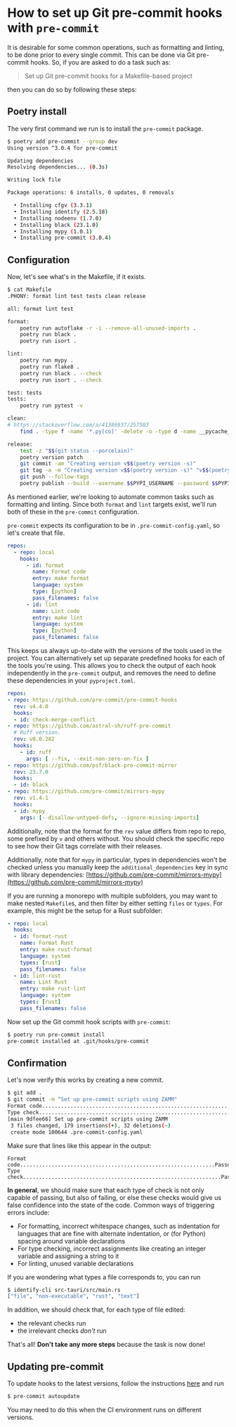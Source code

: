 # How to set up Git pre-commit hooks with `pre-commit`

It is desirable for some common operations, such as formatting and linting, to be done prior to every single commit. This can be done via Git pre-commit hooks. So, if you are asked to do a task such as:

> Set up Git pre-commit hooks for a Makefile-based project

then you can do so by following these steps:

## Poetry install

The very first command we run is to install the `pre-commit` package.

```bash
$ poetry add pre-commit --group dev
Using version ^3.0.4 for pre-commit

Updating dependencies
Resolving dependencies... (0.3s)

Writing lock file

Package operations: 6 installs, 0 updates, 0 removals

  • Installing cfgv (3.3.1)
  • Installing identify (2.5.18)
  • Installing nodeenv (1.7.0)
  • Installing black (23.1.0)
  • Installing mypy (1.0.1)
  • Installing pre-commit (3.0.4)
```

## Configuration

Now, let's see what's in the Makefile, if it exists.

```bash
$ cat Makefile
.PHONY: format lint test tests clean release

all: format lint test

format:
	poetry run autoflake -r -i --remove-all-unused-imports .
	poetry run black .
	poetry run isort .

lint:
	poetry run mypy .
	poetry run flake8 .
	poetry run black . --check
	poetry run isort . --check

test: tests
tests:
	poetry run pytest -v

clean:
# https://stackoverflow.com/a/41386937/257583
	find . -type f -name '*.py[co]' -delete -o -type d -name __pycache__ -delete

release:
	test -z "$$(git status --porcelain)"
	poetry version patch
	git commit -am "Creating version v$$(poetry version -s)"
	git tag -a -m "Creating version v$$(poetry version -s)" "v$$(poetry version -s)"
	git push --follow-tags
	poetry publish --build --username $$PYPI_USERNAME --password $$PYPI_PASSWORD
```

As mentioned earlier, we're looking to automate common tasks such as formatting and linting. Since both `format` and `lint` targets exist, we'll run both of these in the `pre-commit` configuration.

`pre-commit` expects its configuration to be in `.pre-commit-config.yaml`, so let's create that file.

```yaml
repos:
  - repo: local
    hooks:
      - id: format
        name: Format code
        entry: make format
        language: system
        type: [python]
        pass_filenames: false
      - id: lint
        name: Lint code
        entry: make lint
        language: system
        type: [python]
        pass_filenames: false
```

This keeps us always up-to-date with the versions of the tools used in the project. You can alternatively set up separate predefined hooks for each of the tools you're using. This allows you to check the output of each hook independently in the `pre-commit` output, and removes the need to define these dependencies in your `pyproject.toml`.

```yaml
repos:
- repo: https://github.com/pre-commit/pre-commit-hooks
  rev: v4.4.0
  hooks:
  - id: check-merge-conflict
- repo: https://github.com/astral-sh/ruff-pre-commit
  # Ruff version.
  rev: v0.0.282
  hooks:
    - id: ruff
      args: [ --fix, --exit-non-zero-on-fix ]
- repo: https://github.com/psf/black-pre-commit-mirror
  rev: 23.7.0
  hooks:
  - id: black
- repo: https://github.com/pre-commit/mirrors-mypy
  rev: v1.4.1
  hooks:
  - id: mypy
    args: [--disallow-untyped-defs, --ignore-missing-imports]
```

Additionally, note that the format for the `rev` value differs from repo to repo, some prefixed by `v` and others without. You should check the specific repo to see how their Git tags correlate with their releases.

Additionally, note that for `mypy` in particular, types in dependencies won't be checked unless you manually keep the `additional_dependencies` key in sync with library dependencies: [https://github.com/pre-commit/mirrors-mypy](https://github.com/pre-commit/mirrors-mypy)

If you are running a monorepo with multiple subfolders, you may want to make nested `Makefile`s, and then filter by either setting `files` or `types`. For example, this might be the setup for a Rust subfolder:

```yaml
- repo: local
  hooks:
  - id: format-rust
    name: Format Rust
    entry: make rust-format
    language: system
    types: [rust]
    pass_filenames: false
  - id: lint-rust
    name: Lint Rust
    entry: make rust-lint
    language: system
    types: [rust]
    pass_filenames: false
```

Now set up the Git commit hook scripts with `pre-commit`:

```bash
$ poetry run pre-commit install
pre-commit installed at .git/hooks/pre-commit
```

## Confirmation

Let's now verify this works by creating a new commit.

```bash
$ git add .
$ git commit -m "Set up pre-commit scripts using ZAMM"
Format code..............................................................Passed
Type check...............................................................Passed
[main 9dfee66] Set up pre-commit scripts using ZAMM
 3 files changed, 179 insertions(+), 32 deletions(-)
 create mode 100644 .pre-commit-config.yaml
```

Make sure that lines like this appear in the output:

```
Format code..............................................................Passed
Type check...............................................................Passed
```

**In general**, we should make sure that each type of check is not only capable of passing, but also of failing, or else these checks would give us false confidence into the state of the code. Common ways of triggering errors include:

* For formatting, incorrect whitespace changes, such as indentation for languages that are fine with alternate indentation, or (for Python) spacing around variable declarations
* For type checking, incorrect assignments like creating an integer variable and assigning a string to it
* For linting, unused variable declarations

If you are wondering what types a file corresponds to, you can run

```bash
$ identify-cli src-tauri/src/main.rs
["file", "non-executable", "rust", "text"]
```

In addition, we should check that, for each type of file edited:

- the relevant checks run
- the irrelevant checks *don't* run 

That's all! **Don't take any more steps** because the task is now done!

## Updating pre-commit

To update hooks to the latest versions, follow the instructions [here](https://pre-commit.com/) and run

```bash
$ pre-commit autoupdate
```

You may need to do this when the CI environment runs on different versions.

